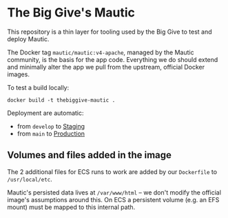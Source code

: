 # The Big Give's Mautic

This repository is a thin layer for tooling used by the Big Give to
test and deploy Mautic.

The Docker tag `mautic/mautic:v4-apache`, managed by the Mautic community,
is the basis for the app code. Everything we do should extend and
minimally alter the app we pull from the upstream, official Docker images.

To test a build locally:

    docker build -t thebiggive-mautic .

Deployment are automatic:
* from `develop` to [Staging](https://mautic-staging.thebiggivetest.org.uk)
* from `main` to [Production](https://mautic-production.thebiggive.org.uk)

## Volumes and files added in the image

The 2 additional files for ECS runs to work are added by our `Dockerfile`
to `/usr/local/etc`.

Mautic's persisted data lives at `/var/www/html` – we don't modify the
official image's assumptions around this. On ECS a persistent volume
(e.g. an EFS mount) must be mapped to this internal path.
